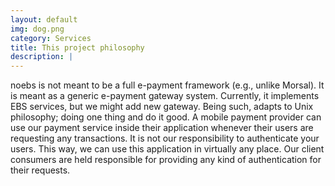 ```yaml
---
layout: default
img: dog.png
category: Services
title: This project philosophy
description: |
---
```

  
noebs is not meant to be a full e-payment framework (e.g., unlike Morsal). It is meant as a generic e-payment gateway system. Currently, it implements EBS services, but we might add new gateway. Being such, adapts to Unix philosophy; doing one thing and do it good. A mobile payment provider can use our payment service inside their application whenever their users are requesting any transactions. It is not our responsibility to authenticate your users. This way, we can use this application in virtually any place. Our client consumers are held responsible for providing any kind of authentication for their requests.
